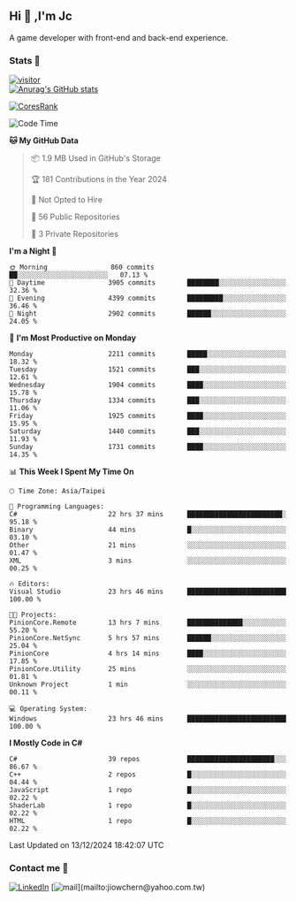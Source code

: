 ## Hi 👋 ,I'm Jc  

A game developer with front-end and back-end experience.  

### Stats  📝
[![visitor](https://visitor-badge.glitch.me/badge?page_id=jiowchern.jiowchern&style=flat-square&color=0088cc)](https://visitor-badge.glitch.me/badge?page_id=jiowchern.jiowchern&style=flat-square&color=0088cc)  
[![Anurag's GitHub stats](https://github-readme-stats.vercel.app/api?username=jiowchern&count_private=true&&show_icons=true)](https://github.com/anuraghazra/github-readme-stats)  
<!-- [![trophy](https://github-profile-trophy.vercel.app/?username=jiowchern)](https://github.com/ryo-ma/github-profile-trophy)   -->
[![CoresRank](https://cr-ss-service.azurewebsites.net/api/ScreenShot?widget=summary&username=jiowchern)](https://cr-ss-service.azurewebsites.net/api/ScreenShot?widget=summary&username=jiowchern)


<!--START_SECTION:waka-->
![Code Time](http://img.shields.io/badge/Code%20Time-1%2C343%20hrs%2035%20mins-blue)

**🐱 My GitHub Data** 

> 📦 1.9 MB Used in GitHub's Storage 
 > 
> 🏆 181 Contributions in the Year 2024
 > 
> 🚫 Not Opted to Hire
 > 
> 📜 56 Public Repositories 
 > 
> 🔑 3 Private Repositories 
 > 
**I'm a Night 🦉** 

```text
🌞 Morning                860 commits         ██░░░░░░░░░░░░░░░░░░░░░░░   07.13 % 
🌆 Daytime                3905 commits        ████████░░░░░░░░░░░░░░░░░   32.36 % 
🌃 Evening                4399 commits        █████████░░░░░░░░░░░░░░░░   36.46 % 
🌙 Night                  2902 commits        ██████░░░░░░░░░░░░░░░░░░░   24.05 % 
```
📅 **I'm Most Productive on Monday** 

```text
Monday                   2211 commits        █████░░░░░░░░░░░░░░░░░░░░   18.32 % 
Tuesday                  1521 commits        ███░░░░░░░░░░░░░░░░░░░░░░   12.61 % 
Wednesday                1904 commits        ████░░░░░░░░░░░░░░░░░░░░░   15.78 % 
Thursday                 1334 commits        ███░░░░░░░░░░░░░░░░░░░░░░   11.06 % 
Friday                   1925 commits        ████░░░░░░░░░░░░░░░░░░░░░   15.95 % 
Saturday                 1440 commits        ███░░░░░░░░░░░░░░░░░░░░░░   11.93 % 
Sunday                   1731 commits        ████░░░░░░░░░░░░░░░░░░░░░   14.35 % 
```


📊 **This Week I Spent My Time On** 

```text
🕑︎ Time Zone: Asia/Taipei

💬 Programming Languages: 
C#                       22 hrs 37 mins      ████████████████████████░   95.18 % 
Binary                   44 mins             █░░░░░░░░░░░░░░░░░░░░░░░░   03.10 % 
Other                    21 mins             ░░░░░░░░░░░░░░░░░░░░░░░░░   01.47 % 
XML                      3 mins              ░░░░░░░░░░░░░░░░░░░░░░░░░   00.25 % 

🔥 Editors: 
Visual Studio            23 hrs 46 mins      █████████████████████████   100.00 % 

🐱‍💻 Projects: 
PinionCore.Remote        13 hrs 7 mins       ██████████████░░░░░░░░░░░   55.20 % 
PinionCore.NetSync       5 hrs 57 mins       ██████░░░░░░░░░░░░░░░░░░░   25.04 % 
PinionCore               4 hrs 14 mins       ████░░░░░░░░░░░░░░░░░░░░░   17.85 % 
PinionCore.Utility       25 mins             ░░░░░░░░░░░░░░░░░░░░░░░░░   01.81 % 
Unknown Project          1 min               ░░░░░░░░░░░░░░░░░░░░░░░░░   00.11 % 

💻 Operating System: 
Windows                  23 hrs 46 mins      █████████████████████████   100.00 % 
```

**I Mostly Code in C#** 

```text
C#                       39 repos            ██████████████████████░░░   86.67 % 
C++                      2 repos             █░░░░░░░░░░░░░░░░░░░░░░░░   04.44 % 
JavaScript               1 repo              █░░░░░░░░░░░░░░░░░░░░░░░░   02.22 % 
ShaderLab                1 repo              █░░░░░░░░░░░░░░░░░░░░░░░░   02.22 % 
HTML                     1 repo              █░░░░░░░░░░░░░░░░░░░░░░░░   02.22 % 
```




 Last Updated on 13/12/2024 18:42:07 UTC
<!--END_SECTION:waka-->



### Contact me 💬
[![LinkedIn](https://img.shields.io/badge/-JiowchernChen-0077B5?style==flat-square&logo=LinkedIn&logoColor=white)](https://www.linkedin.com/in/jiowchern-chen-4aaa90b7/) [![mail](https://img.shields.io/badge/-jiowchern%40yahoo.com.tw-blueviolet?style=flat-square&logo=yahoo!)](mailto:jiowchern@yahoo.com.tw)    

<!-- [![Linkedin Badge](https://img.shields.io/badge/-LinkedIn-blue?style=flat-square&logo=Linkedin&logoColor=white&link=https://www.linkedin.com/in/jiowchern-chen-4aaa90b7/)](https://www.linkedin.com/in/jiowchern-chen-4aaa90b7/) -->


<!--
**jiowchern/jiowchern** is a ✨ _special_ ✨ repository because its `README.md` (this file) appears on your GitHub profile.

Here are some ideas to get you started:

- 🔭 I’m currently working on ...
- 🌱 I’m currently learning ...
- 👯 I’m looking to collaborate on ...
- 🤔 I’m looking for help with ...
- 💬 Ask me about ...
- 📫 How to reach me: ...
- 😄 Pronouns: ...
- ⚡ Fun fact: ...
-->
